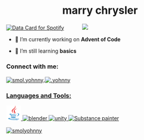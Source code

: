 

<h1 align="center">marry chrysler</h1>

<a href="https://data-card-for-spotify.herokuapp.com/card?user_id=31wugtrmsfh46kbw2man4ydg33pu">
  <img align="center" src="https://data-card-for-spotify.herokuapp.com/api/card?user_id=31wugtrmsfh46kbw2man4ydg33pu" alt="Data Card for Spotify">
</a>

<img align="right" width="300" src="https://media.discordapp.net/attachments/1162080122334097440/1162159061345783808/977530224159883335.gif?ex=653aebf8&is=652876f8&hm=d571644a48e1aff31bfdbf20e2eb8404243751a050feb10c09d682189de2263d&">


- 🎄 I’m currently working on **Advent of Code**

- 🌱 I’m still learning **basics**

<h3 align="left">Connect with me:  
</p></h3>
<p align="left">

<a href="https://instagram.com/smol.yohnny" target="blank"><img align="center" src="https://raw.githubusercontent.com/rahuldkjain/github-profile-readme-generator/master/src/images/icons/Social/instagram.svg" alt="smol.yohnny" height="30" width="40" /> </a>
<a href="https://discord.com/users/375718319304605702" target="blank"> <img align="center" src="https://www.svgrepo.com/show/353655/discord-icon.svg" alt=".yohnny" height="30" width="40" />
<h3 align="left">Languages and Tools:</h3>
<p align="left"> <img src="https://raw.githubusercontent.com/devicons/devicon/master/icons/java/java-original.svg" alt="java" width="40" height="40"/>  <img src="https://download.blender.org/branding/community/blender_community_badge_white.svg" alt="blender" width="40" height="40"/> <img src="https://www.vectorlogo.zone/logos/unity3d/unity3d-icon.svg" alt="unity" width="40" height="40"/>  <img src="https://uxwing.com/wp-content/themes/uxwing/download/brands-and-social-media/adobe-substance-3d-painter-icon.png" alt="Substance painter" width="40" height="40"/> </p>


<p><img align="center" src="https://github-readme-streak-stats.herokuapp.com/?user=smolyohnny&" alt="smolyohnny" /></p>
